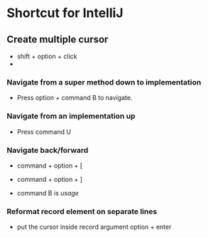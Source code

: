 # Shortcut for IntelliJ

## Create multiple cursor
- shift + option + click
- 

### Navigate from a super method down to implementation
- Press option + command B to navigate.


### Navigate from an implementation up 
- Press command U

### Navigate back/forward
- command + option + [
- command + option + ]



- command B is *usage*
 

### Reformat record element on separate lines
- put the cursor inside record argument option + enter
